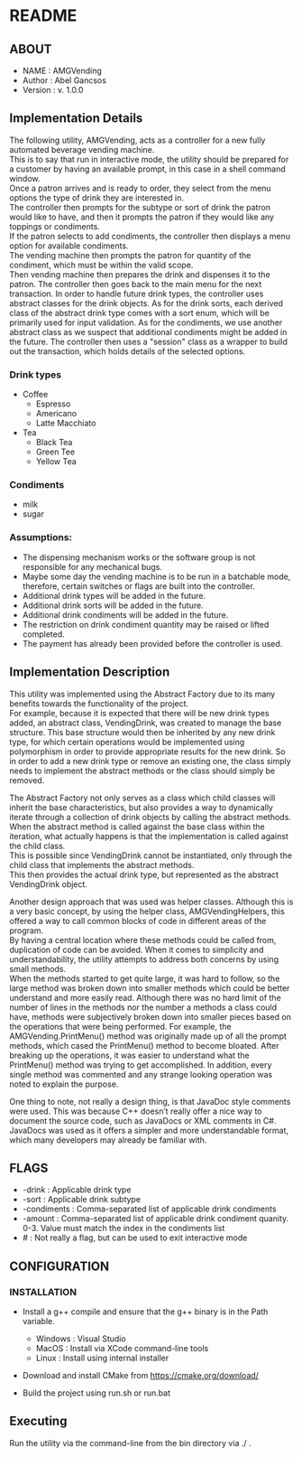 # README                                    

## ABOUT                               
* NAME       : AMGVending
* Author     : Abel Gancsos
* Version    : v. 1.0.0

## Implementation Details  
The following utility, AMGVending, acts as a controller for a new fully automated beverage vending machine.  
This is to say that run in interactive mode, the utility should be prepared for a customer by having an available prompt, in this case in a shell command window.  
Once a patron arrives and is ready to order, they select from the menu options the type of drink they are interested in.  
The controller then prompts for the subtype or sort of drink the patron would like to have, and then it prompts the patron if they would like any toppings or condiments.  
If the patron selects to add condiments, the controller then displays a menu option for available condiments.  
The vending machine then prompts the patron for quantity of the condiment, which must be within the valid scope.  
Then vending machine then prepares the drink and dispenses it to the patron.  The controller then goes back to the main menu for the next transaction.
In order to handle future drink types, the controller uses abstract classes for the drink objects.  As for the drink sorts, each derived class of the abstract drink type comes with a sort enum, which 
will be primarily used for input validation.  As for the condiments, we use another abstract class as we suspect that additional condiments might be added in the future.
The controller then uses a "session" class as a wrapper to build out the transaction, which holds details of the selected options.

### Drink types
* Coffee
     * Espresso
     * Americano
     * Latte Macchiato
* Tea
     * Black Tea
     * Green Tee
     * Yellow Tea     

### Condiments 
* milk
* sugar  

### Assumptions:
* The dispensing mechanism works or the software group is not responsible for any mechanical bugs.  
* Maybe some day the vending machine is to be run in a batchable mode, therefore, certain switches or flags are built into the controller. 
* Additional drink types will be added in the future.
* Additional drink sorts will be added in the future.
* Additional drink condiments will be added in the future.
* The restriction on drink condiment quantity may be raised or lifted completed.
* The payment has already been provided before the controller is used.
       
## Implementation Description
This utility was implemented using the Abstract Factory due to its many benefits towards the functionality of the project.  
For example, because it is expected that there will be new drink types added, an abstract class, VendingDrink, was created 
to manage the base structure.  This base structure would then be inherited by any new drink type, for which certain operations 
would be implemented using polymorphism in order to provide appropriate results for the new drink.  So in order to add a new 
drink type or remove an existing one, the class simply needs to implement the abstract methods or the class should simply be removed.

The Abstract Factory not only serves as a class which child classes will inherit the base characteristics, but also provides a way to 
dynamically iterate through a collection of drink objects by calling the abstract methods.  When the abstract method is called against 
the base class within the iteration, what actually happens is that the implementation is called against the child class.  
This is possible since VendingDrink cannot be instantiated, only through the child class that implements the abstract methods.  
This then provides the actual drink type, but represented as the abstract VendingDrink object.

Another design approach that was used was helper classes.  Although this is a very basic concept, by using the helper 
class, AMGVendingHelpers, this offered a way to call common blocks of code in different areas of the program.  
By having a central location where these methods could be called from, duplication of code can be avoided.
When it comes to simplicity and understandability, the utility attempts to address both concerns by using small methods.  
When the methods started to get quite large, it was hard to follow, so the large method was broken down into smaller 
methods which could be better understand and more easily read.  Although there was no hard limit of the number of lines 
in the methods nor the number a methods a class could have, methods were subjectively broken down into smaller pieces 
based on the operations that were being performed.  For example, the AMGVending.PrintMenu() method was originally made 
up of all the prompt methods, which cased the PrintMenu() method to become bloated.  After breaking up the operations, 
it was easier to understand what the PrintMenu() method was trying to get accomplished.  In addition, every single method 
was commented and any strange looking operation was noted to explain the purpose.

One thing to note, not really a design thing, is that JavaDoc style comments were used.  This was because C++ doesn’t 
really offer a nice way to document the source code, such as JavaDocs or XML comments in C#.  JavaDocs was used as 
it offers a simpler and more understandable format, which many developers may already be familiar with.
 

## FLAGS                                    
* -drink      : Applicable drink type
* -sort       : Applicable drink subtype
* -condiments : Comma-separated list of applicable drink condiments
* -amount     : Comma-separated list of applicable drink condiment quanity.  0-3.  Value must match the index in the condiments list
* \#           : Not really a flag, but can be used to exit interactive mode

## CONFIGURATION                                  
### INSTALLATION                                
* Install a g++ compile and ensure that the g++ binary is in the Path variable.
    * Windows : Visual Studio
    * MacOS   : Install via XCode command-line tools
    * Linux   : Install using internal installer 

* Download and install CMake from https://cmake.org/download/

* Build the project using run.sh or run.bat

## Executing                                
Run the utility via the command-line from the bin directory via ./ . 

